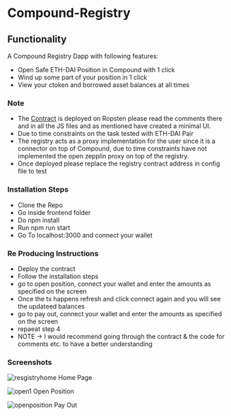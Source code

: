 # Compound-Registry

## Functionality

A Compound Registry Dapp with following features:
- Open Safe ETH-DAI Position in Compound with 1 click
- Wind up some part of your position in 1 click
- View your ctoken and borrowed asset balances at all times

### Note 
- The [Contract](https://ropsten.etherscan.io/address/0x2295a8dfd58619385d6920eed61fd7baf73c3e56) is deployed on Ropsten please read the comments there and in all the JS files and as mentioned have created a minimal UI.
- Due to time constraints on the task tested with ETH-DAI Pair
- The registry acts as a proxy implementation for the user since it is a connector on top of Compound, due to time constraints have not implemented the open zepplin proxy on top of the registry.
- Once deployed please replace the registry contract address in config file to test


### Installation Steps
- Clone the Repo
- Go inside frontend folder
- Do npm install
- Run npm run start 
- Go To localhost:3000 and connect your wallet

### Re Producing Instructions
- Deploy the contract
- Follow the installation steps
- go to open position, connect your wallet and enter the amounts as specified on the screen
- Once the tx happens refresh and click connect again and you will see the updateed balances
- go to pay out, connect your wallet and enter the amounts as specified on the screen 
- repaeat step 4
- NOTE -> I would recommend going through the contract & the code for comments etc. to have a better understanding


### Screenshots
![resgistryhome](https://user-images.githubusercontent.com/26670962/87881113-c3b81800-ca14-11ea-9095-830ca0254d68.png)
Home Page

![open1](https://user-images.githubusercontent.com/26670962/87881119-c87ccc00-ca14-11ea-997f-0e635699e35e.png)
Open Position

![openposition](https://user-images.githubusercontent.com/26670962/87881122-cd418000-ca14-11ea-9aac-b328f7d1339e.png)
Pay Out



